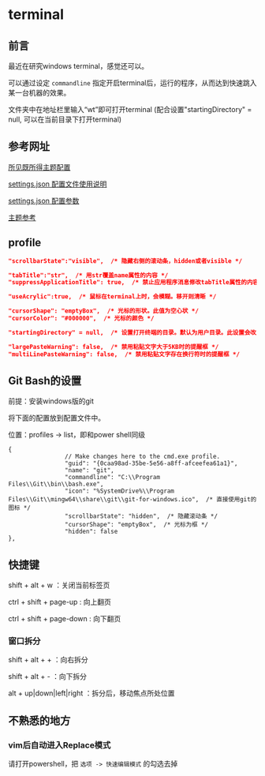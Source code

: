 # terminal

## 前言

最近在研究windows terminal，感觉还可以。

可以通过设定 `commandline` 指定开启terminal后，运行的程序，从而达到快速跳入某一台机器的效果。

文件夹中在地址栏里输入“wt”即可打开terminal (配合设置"startingDirectory" = null, 可以在当前目录下打开terminal)

## 参考网址

[所见既所得主题配置](https://terminal.sexy/)

[settings.json 配置文件使用说明](https://github.com/microsoft/terminal/blob/master/doc/user-docs/UsingJsonSettings.md)

[settings.json 配置参数](https://github.com/microsoft/terminal/blob/master/doc/cascadia/SettingsSchema.md)

[主题参考](https://github.com/mbadolato/iTerm2-Color-Schemes/tree/master/windowsterminal)

## profile

``` json
"scrollbarState":"visible",  /* 隐藏右侧的滚动条，hidden或者visible */

"tabTitle":"str",  /* 用str覆盖name属性的内容 */
"suppressApplicationTitle": true,  /* 禁止应用程序消息修改tabTitle属性的内容 */

"useAcrylic":true,  /* 鼠标在terminal上时，会模糊。移开则清晰 */

"cursorShape": "emptyBox",  /* 光标的形状。此值为空心状 */
"cursorColor": "#000000",  /* 光标的颜色 */

"startingDirectory" = null,  /* 设置打开终端的目录。默认为用户目录。此设置会改为当前目录打开终端 */

"largePasteWarning": false,  /* 禁用粘贴文字大于5KB时的提醒框 */
"multiLinePasteWarning": false,  /* 禁用粘贴文字存在换行符时的提醒框 */
```

## Git Bash的设置

前提：安装windows版的git

将下面的配置放到配置文件中。

位置：profiles -> list，即和power shell同级

```
{
                // Make changes here to the cmd.exe profile.
                "guid": "{0caa98ad-35be-5e56-a8ff-afceefea61a1}",
                "name": "git",
                "commandline": "C:\\Program Files\\Git\\bin\\bash.exe",
                "icon": "%SystemDrive%\\Program Files\\Git\\mingw64\\share\\git\\git-for-windows.ico",  /* 直接使用git的图标 */
                "scrollbarState": "hidden",  /* 隐藏滚动条 */
                "cursorShape": "emptyBox",  /* 光标为框 */
                "hidden": false
},
```



## 快捷键

shift + alt + w ：关闭当前标签页

ctrl + shift + page-up : 向上翻页

ctrl + shift + page-down : 向下翻页

### 窗口拆分

shift + alt + + ：向右拆分

shift + alt + - ：向下拆分

alt + up|down|left|right ：拆分后，移动焦点所处位置

## 不熟悉的地方

### vim后自动进入Replace模式

请打开powershell，把 `选项 -> 快速编辑模式` 的勾选去掉